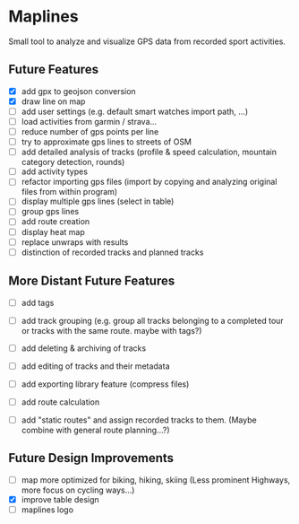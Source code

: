 # Maplines
Small tool to analyze and visualize GPS data from recorded sport activities.

## Future Features
- [x] add gpx to geojson conversion
- [x] draw line on map
- [ ] add user settings (e.g. default smart watches import path, ...)
- [ ] load activities from garmin / strava...
- [ ] reduce number of gps points per line
- [ ] try to approximate gps lines to streets of OSM
- [ ] add detailed analysis of tracks (profile & speed calculation, mountain category detection, rounds)
- [ ] add activity types
- [ ] refactor importing gps files (import by copying and analyzing original files from within program)
- [ ] display multiple gps lines (select in table)
- [ ] group gps lines
- [ ] add route creation
- [ ] display heat map
- [ ] replace unwraps with results
- [ ] distinction of recorded tracks and planned tracks

## More Distant Future Features
- [ ] add tags
- [ ] add track grouping (e.g. group all tracks belonging to a completed tour or tracks with the same route. maybe with tags?)
- [ ] add deleting & archiving of tracks
- [ ] add editing of tracks and their metadata
- [ ] add exporting library feature (compress files)
- [ ] add route calculation
- [ ] add "static routes" and assign recorded tracks to them. (Maybe combine with general route planning...?)


## Future Design Improvements
- [ ] map more optimized for biking, hiking, skiing (Less prominent Highways, more focus on cycling ways...)
- [x] improve table design
- [ ] maplines logo